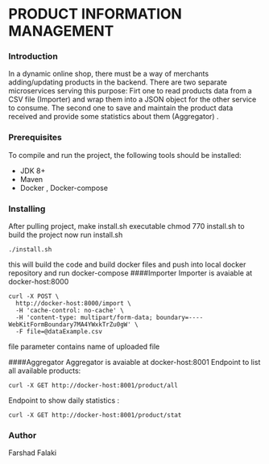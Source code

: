 # PRODUCT INFORMATION MANAGEMENT
### Introduction
In a dynamic online shop, there must be a way of merchants adding/updating
products in the backend. There are two separate microservices serving this purpose:
Firt one to read products data from a CSV file (Importer) and wrap them into a JSON
object for the other service to consume.
The second one to save and maintain the product data received and provide some statistics about them (Aggregator) .
### Prerequisites
To compile and run the project, the following tools should be installed:

+ JDK 8+
+ Maven
+ Docker , Docker-compose
### Installing
After pulling project, make install.sh executable
chmod 770 install.sh
to build the project now run install.sh
```
./install.sh
```
this will build the code and build docker files and push into local docker repository and run docker-compose
####Importer
Importer is avaiable at docker-host:8000
```
curl -X POST \
  http://docker-host:8000/import \
  -H 'cache-control: no-cache' \
  -H 'content-type: multipart/form-data; boundary=----WebKitFormBoundary7MA4YWxkTrZu0gW' \
  -F file=@dataExample.csv
```  
file parameter contains name of uploaded file

####Aggregator
Aggregator is avaiable at docker-host:8001
Endpoint to list all available products:  
```
curl -X GET http://docker-host:8001/product/all 
```
Endpoint to show daily statistics : 
```
curl -X GET http://docker-host:8001/product/stat
```
### Author
  Farshad Falaki
